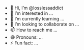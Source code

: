 - 👋 Hi, I’m @losslessaddict
- 👀 I’m interested in ...
- 🌱 I’m currently learning ...
- 💞️ I’m looking to collaborate on ...
- 📫 How to reach me ...
- 😄 Pronouns: ...
- ⚡ Fun fact: ...

<!---
losslessaddict/losslessaddict is a ✨ special ✨ repository because its `README.md` (this file) appears on your GitHub profile.
You can click the Preview link to take a look at your changes.
--->
